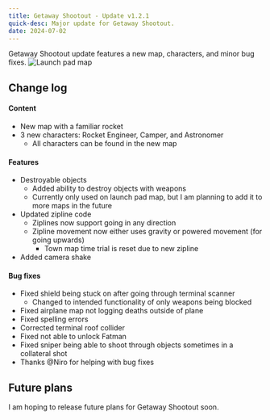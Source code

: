 ```yaml
---
title: Getaway Shootout - Update v1.2.1
quick-desc: Major update for Getaway Shootout.
date: 2024-07-02
---
```


Getaway Shootout update features a new map, characters, and minor bug fixes.
![Launch pad map](../pics/1db4a68f15c6479b.png)

## Change log
#### Content
- New map with a familiar rocket
- 3 new characters: Rocket Engineer, Camper, and Astronomer
	- All characters can be found in the new map
#### Features
- Destroyable objects
	- Added ability to destroy objects with weapons
	- Currently only used on launch pad map, but I am planning to add it to more maps in the future
- Updated zipline code
	- Ziplines now support going in any direction
	- Zipline movement now either uses gravity or powered movement (for going upwards)
		- Town map time trial is reset due to new zipline
- Added camera shake
#### Bug fixes
- Fixed shield being stuck on after going through terminal scanner
	- Changed to intended functionality of only weapons being blocked
- Fixed airplane map not logging deaths outside of plane
- Fixed spelling errors
- Corrected terminal roof collider
- Fixed not able to unlock Fatman
- Fixed sniper being able to shoot through objects sometimes in a collateral shot
- Thanks @Niro for helping with bug fixes
## Future plans
I am hoping to release future plans for Getaway Shootout soon.
